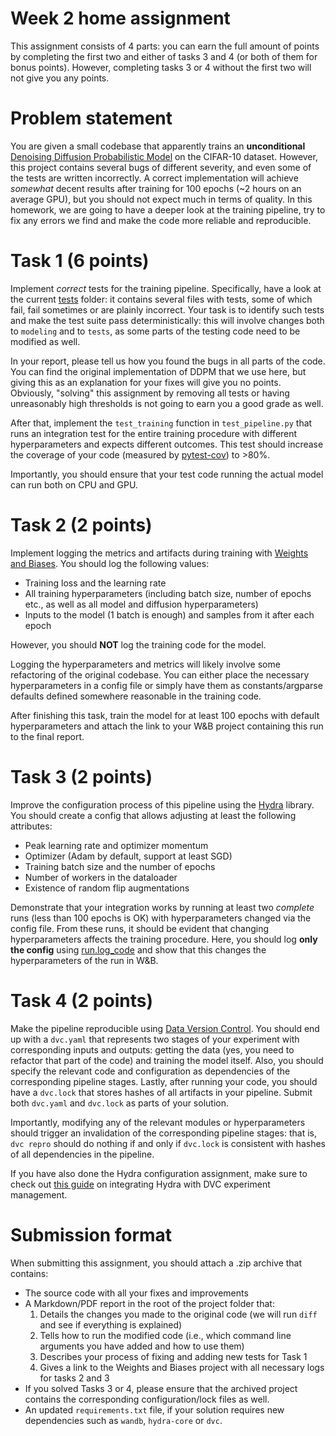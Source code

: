# Week 2 home assignment

This assignment consists of 4 parts: you can earn the full amount of points by completing the first two and either of 
tasks 3 and 4 (or both of them for bonus points).
However, completing tasks 3 or 4 without the first two will not give you any points.

# Problem statement
You are given a small codebase that apparently trains an **unconditional** [Denoising Diffusion Probabilistic Model](https://arxiv.org/abs/2006.11239)
on the CIFAR-10 dataset.
However, this project contains several bugs of different severity, and even some of the tests are written incorrectly.
A correct implementation will achieve *somewhat* decent results after training for 100 epochs (~2 hours on an average GPU),
but you should not expect much in terms of quality.
In this homework, we are going to have a deeper look at the training pipeline, try to fix any errors we find and make 
the code more reliable and reproducible.

# Task 1 (6 points)
Implement *correct* tests for the training pipeline.
Specifically, have a look at the current [tests](./tests) folder: it contains several files with tests, 
some of which fail, fail sometimes or are plainly incorrect.
Your task is to identify such tests and make the test suite pass deterministically: this will involve changes 
both to `modeling` and to `tests`, as some parts of the testing code need to be modified as well.

In your report, please tell us how you found the bugs in all parts of the code.
You can find the original implementation of DDPM that we use here, but giving this as an explanation for your fixes 
will give you no points.
Obviously, "solving" this assignment by removing all tests or having unreasonably high thresholds is not going to earn
you a good grade as well.

After that, implement the `test_training` function in `test_pipeline.py` that runs an integration test for the
entire training procedure with different hyperparameters and expects different outcomes.
This test should increase the coverage of your code (measured by [pytest-cov](https://github.com/pytest-dev/pytest-cov)) to >80%.

Importantly, you should ensure that your test code running the actual model can run both on CPU and GPU. 


# Task 2 (2 points)
Implement logging the metrics and artifacts during training with [Weights and Biases](https://wandb.ai/site).
You should log the following values:
* Training loss and the learning rate
* All training hyperparameters (including batch size, number of epochs etc., as well as all model and diffusion hyperparameters)
* Inputs to the model (1 batch is enough) and samples from it after each epoch

However, you should **NOT** log the training code for the model.

Logging the hyperparameters and metrics will likely involve some refactoring of the original codebase.
You can either place the necessary hyperparameters in a config file or simply have them as constants/argparse defaults 
defined somewhere reasonable in the training code.

After finishing this task, train the model for at least 100 epochs with default hyperparameters and attach the link to
your W&B project containing this run to the final report.

# Task 3 (2 points)
Improve the configuration process of this pipeline using the [Hydra](https://hydra.cc/) library.
You should create a config that allows adjusting at least the following attributes:
* Peak learning rate and optimizer momentum
* Optimizer (Adam by default, support at least SGD)
* Training batch size and the number of epochs
* Number of workers in the dataloader
* Existence of random flip augmentations

Demonstrate that your integration works by running at least two *complete* runs (less than 100 epochs is OK) 
with hyperparameters changed via the config file.
From these runs, it should be evident that changing hyperparameters affects the training procedure.
Here, you should log **only the config** using [run.log_code](https://docs.wandb.ai/ref/python/run#log_code) and show
that this changes the hyperparameters of the run in W&B.

# Task 4 (2 points)
Make the pipeline reproducible using [Data Version Control](https://dvc.org/). 
You should end up with a `dvc.yaml` that represents two stages of your experiment with corresponding inputs and outputs: 
getting the data (yes, you need to refactor that part of the code) and training the model itself.
Also, you should specify the relevant code and configuration as dependencies of the corresponding pipeline stages.
Lastly, after running your code, you should have a `dvc.lock` that stores hashes of all artifacts in your pipeline.
Submit both `dvc.yaml` and `dvc.lock` as parts of your solution.

Importantly, modifying any of the relevant modules or hyperparameters should trigger an invalidation of the
corresponding pipeline stages: that is, `dvc repro` should do nothing if and only if `dvc.lock` is consistent with
hashes of all dependencies in the pipeline.

If you have also done the Hydra configuration assignment, make sure to check out [this guide](https://dvc.org/doc/user-guide/experiment-management/hydra-composition)
on integrating Hydra with DVC experiment management.

# Submission format
When submitting this assignment, you should attach a .zip archive that contains:
- The source code with all your fixes and improvements
- A Markdown/PDF report in the root of the project folder that:
  1. Details the changes you made to the original code (we will run `diff` and see if everything is explained)
  2. Tells how to run the modified code (i.e., which command line arguments you have added and how to use them)
  3. Describes your process of fixing and adding new tests for Task 1
  4. Gives a link to the Weights and Biases project with all necessary logs for tasks 2 and 3
- If you solved Tasks 3 or 4, please ensure that the archived project contains the corresponding configuration/lock files as well.
- An updated `requirements.txt` file, if your solution requires new dependencies such as `wandb`, `hydra-core` or `dvc`.